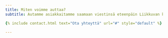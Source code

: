 ```yaml
---
title: Miten voimme auttaa?
subtitle: Autamme asiakkaitamme saamaan viestinsä eteenpäin Liikkuvan kuvan ja kuvitusten keinoin. Tuotamme pieniä ja suuria kokonaisuuksia. Yhteistyömme voi olla esimerkiksi tuotteen lanseeraus tai esittely, prosessin kuvaus tai erilaiset esitysten (powerpoint, prezi) sisään rakennettavat elementit kuvituksena, joiden avulla yleisösi ymmärtävät viestisi.

{% include contact.html text="Ota yhteyttä" url="#" style="default" %}

---
```

